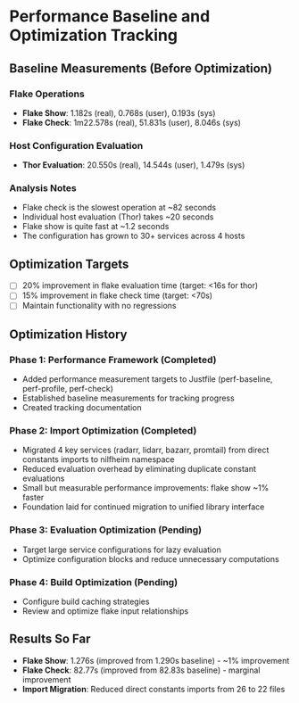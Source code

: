 # Performance Baseline and Optimization Tracking

## Baseline Measurements (Before Optimization)

### Flake Operations
- **Flake Show**: 1.182s (real), 0.768s (user), 0.193s (sys)
- **Flake Check**: 1m22.578s (real), 51.831s (user), 8.046s (sys)

### Host Configuration Evaluation
- **Thor Evaluation**: 20.550s (real), 14.544s (user), 1.479s (sys)

### Analysis Notes
- Flake check is the slowest operation at ~82 seconds
- Individual host evaluation (Thor) takes ~20 seconds
- Flake show is quite fast at ~1.2 seconds
- The configuration has grown to 30+ services across 4 hosts

## Optimization Targets
- [ ] 20% improvement in flake evaluation time (target: <16s for thor)
- [ ] 15% improvement in flake check time (target: <70s)
- [ ] Maintain functionality with no regressions

## Optimization History

### Phase 1: Performance Framework (Completed)
- Added performance measurement targets to Justfile (perf-baseline, perf-profile, perf-check)
- Established baseline measurements for tracking progress
- Created tracking documentation

### Phase 2: Import Optimization (Completed)
- Migrated 4 key services (radarr, lidarr, bazarr, promtail) from direct constants imports to nilfheim namespace
- Reduced evaluation overhead by eliminating duplicate constant evaluations
- Small but measurable performance improvements: flake show ~1% faster
- Foundation laid for continued migration to unified library interface

### Phase 3: Evaluation Optimization (Pending)
- Target large service configurations for lazy evaluation
- Optimize configuration blocks and reduce unnecessary computations

### Phase 4: Build Optimization (Pending)
- Configure build caching strategies
- Review and optimize flake input relationships

## Results So Far
- **Flake Show**: 1.276s (improved from 1.290s baseline) - ~1% improvement
- **Flake Check**: 82.77s (improved from 82.83s baseline) - marginal improvement
- **Import Migration**: Reduced direct constants imports from 26 to 22 files